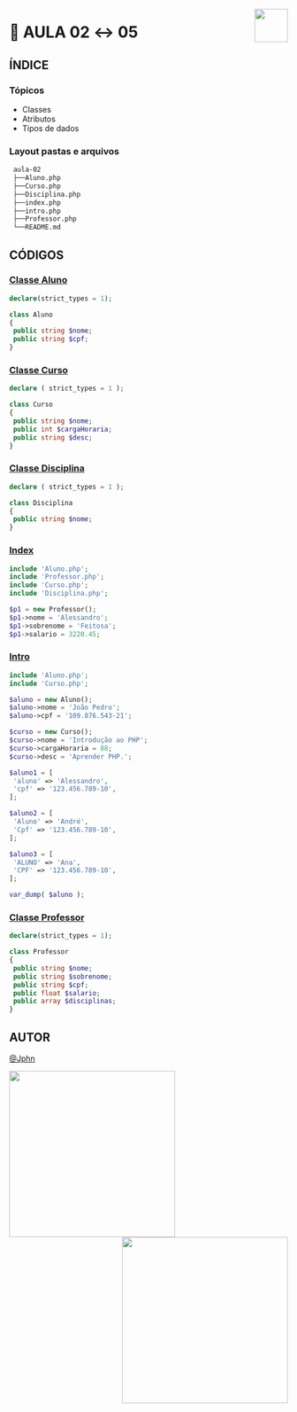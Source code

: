<a href="https://www.beacademy.com.br/devstartpaylivre/" target="_blank"><img src="https://www.beacademy.com.br/wp-content/uploads/2022/02/Cubo.png" align="right" width="60"/></a>

# 📂 AULA 02 ↔ 05

## ÍNDICE

### Tópicos

- Classes
- Atributos
- Tipos de dados

### Layout pastas e arquivos

```sh
 aula-02
 ├──Aluno.php
 ├──Curso.php
 ├──Disciplina.php
 ├──index.php
 ├──intro.php
 ├──Professor.php
 └──README.md
```

## CÓDIGOS

### [Classe Aluno](./Aluno.php)

```php
declare(strict_types = 1);

class Aluno
{
 public string $nome;
 public string $cpf;
}
```

### [Classe Curso](./Curso.php)

```php
declare ( strict_types = 1 );

class Curso
{
 public string $nome;
 public int $cargaHoraria;
 public string $desc;
}
```

### [Classe Disciplina](./Disciplina.php)

```php
declare ( strict_types = 1 );

class Disciplina
{
 public string $nome;
}
```

### [Index](./index.php)

```php
include 'Aluno.php';
include 'Professor.php';
include 'Curso.php';
include 'Disciplina.php';

$p1 = new Professor();
$p1->nome = 'Alessandro';
$p1->sobrenome = 'Feitosa';
$p1->salario = 3220.45;
```

### [Intro](./intro.php)

```php
include 'Aluno.php';
include 'Curso.php';

$aluno = new Aluno();
$aluno->nome = 'João Pedro';
$aluno->cpf = '109.876.543-21';

$curso = new Curso();
$curso->nome = 'Introdução ao PHP';
$curso->cargaHoraria = 88;
$curso->desc = 'Aprender PHP.';

$aluno1 = [
 'aluno' => 'Alessandro',
 'cpf' => '123.456.789-10',
];

$aluno2 = [
 'Aluno' => 'André',
 'Cpf' => '123.456.789-10',
];

$aluno3 = [
 'ALUNO' => 'Ana',
 'CPF' => '123.456.789-10',
];

var_dump( $aluno );
```

### [Classe Professor](./Professor.php)

```php
declare(strict_types = 1);

class Professor
{
 public string $nome;
 public string $sobrenome;
 public string $cpf;
 public float $salario;
 public array $disciplinas;
}
```

## AUTOR

[@Jphn](https://github.com/Jphn)

<a href="https://www.beacademy.com.br/" target="_blank"><img src="https://www.beacademy.com.br/wp-content/uploads/2019/11/Logo-Topo.png" width="300" align="left" /></a>
<a href="https://www.paylivre.com/" target="_blank"><img src="https://web.paylivre.com/static/media/logo-blue.c7100186.png" width="300" align="right" /></a>
